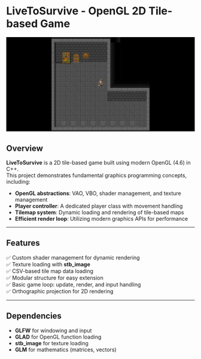 # LiveToSurvive - OpenGL 2D Tile-based Game

![Game Screenshot](./game.png)

## Overview

**LiveToSurvive** is a 2D tile-based game built using modern OpenGL (4.6) in C++.  
This project demonstrates fundamental graphics programming concepts, including:

- **OpenGL abstractions**: VAO, VBO, shader management, and texture management
- **Player controller**: A dedicated player class with movement handling
- **Tilemap system**: Dynamic loading and rendering of tile-based maps
- **Efficient render loop**: Utilizing modern graphics APIs for performance

---

## Features

✅ Custom shader management for dynamic rendering  
✅ Texture loading with **stb_image**  
✅ CSV-based tile map data loading  
✅ Modular structure for easy extension  
✅ Basic game loop: update, render, and input handling  
✅ Orthographic projection for 2D rendering

---

## Dependencies

- **GLFW** for windowing and input  
- **GLAD** for OpenGL function loading  
- **stb_image** for texture loading  
- **GLM** for mathematics (matrices, vectors)

